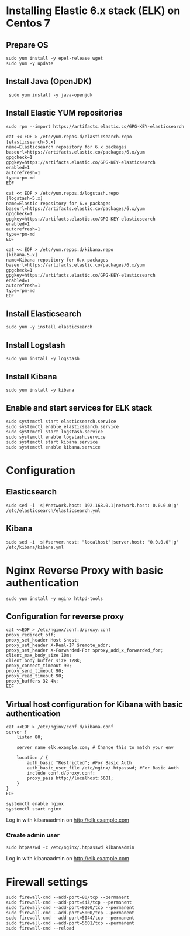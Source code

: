 # Installing Elastic 6.x stack (ELK) on Centos 7

## Prepare OS
```
sudo yum install -y epel-release wget
sudo yum -y update
```

## Install Java (OpenJDK)
```
 sudo yum install -y java-openjdk
```

## Install Elastic YUM repositories  
```
sudo rpm --import https://artifacts.elastic.co/GPG-KEY-elasticsearch

cat << EOF > /etc/yum.repos.d/elasticsearch.repo
[elasticsearch-5.x]
name=Elasticsearch repository for 6.x packages
baseurl=https://artifacts.elastic.co/packages/6.x/yum
gpgcheck=1
gpgkey=https://artifacts.elastic.co/GPG-KEY-elasticsearch
enabled=1
autorefresh=1
type=rpm-md
EOF
 
cat << EOF > /etc/yum.repos.d/logstash.repo
[logstash-5.x]
name=Elastic repository for 6.x packages
baseurl=https://artifacts.elastic.co/packages/6.x/yum
gpgcheck=1
gpgkey=https://artifacts.elastic.co/GPG-KEY-elasticsearch
enabled=1
autorefresh=1
type=rpm-md
EOF
 
cat << EOF > /etc/yum.repos.d/kibana.repo
[kibana-5.x]
name=Kibana repository for 6.x packages
baseurl=https://artifacts.elastic.co/packages/6.x/yum
gpgcheck=1
gpgkey=https://artifacts.elastic.co/GPG-KEY-elasticsearch
enabled=1
autorefresh=1
type=rpm-md
EOF
```

## Install Elasticsearch
``` 
sudo yum -y install elasticsearch
``` 

## Install Logstash 
``` 
sudo yum install -y logstash
``` 
## Install Kibana 
``` 
sudo yum install -y kibana
```
 
## Enable and start services for ELK stack 
``` 
sudo systemctl start elasticsearch.service
sudo systemctl enable elasticsearch.service
sudo systemctl start logstash.service
sudo systemctl enable logstash.service
sudo systemctl start kibana.service
sudo systemctl enable kibana.service
``` 
# Configuration

## Elasticsearch
```
sudo sed -i 's|#network.host: 192.168.0.1|network.host: 0.0.0.0|g' /etc/elasticsearch/elasticsearch.yml
```

## Kibana
```
sudo sed -i 's|#server.host: "localhost"|server.host: "0.0.0.0"|g' /etc/kibana/kibana.yml
```

# Nginx Reverse Proxy with basic authentication
```
sudo yum install -y nginx httpd-tools
```
## Configuration for reverse proxy
```
cat <<EOF > /etc/nginx/conf.d/proxy.conf
proxy_redirect off;
proxy_set_header Host $host;
proxy_set_header X-Real-IP $remote_addr;
proxy_set_header X-Forwarded-For $proxy_add_x_forwarded_for;
client_max_body_size 10m;
client_body_buffer_size 128k;
proxy_connect_timeout 90;
proxy_send_timeout 90;
proxy_read_timeout 90;
proxy_buffers 32 4k;
EOF
```

## Virtual host configuration for Kibana with basic authentication
```
cat <<EOF > /etc/nginx/conf.d/kibana.conf
server {
    listen 80;
	
    server_name elk.example.com; # Change this to match your env

    location / {
        auth_basic "Restricted"; #For Basic Auth
        auth_basic_user_file /etc/nginx/.htpasswd; #For Basic Auth
        include conf.d/proxy.conf;
        proxy_pass http://localhost:5601;
    }
}
EOF

systemctl enable nginx
systemctl start nginx
```


Log in with kibanaadmin on http://elk.example.com
### Create admin user
```
sudo htpasswd -c /etc/nginx/.htpasswd kibanaadmin
```

Log in with kibanaadmin on http://elk.example.com

# Firewall settings
```
sudo firewall-cmd --add-port=80/tcp --permanent
sudo firewall-cmd --add-port=443/tcp --permanent
sudo firewall-cmd --add-port=9200/tcp --permanent
sudo firewall-cmd --add-port=5000/tcp --permanent
sudo firewall-cmd --add-port=5044/tcp --permanent
sudo firewall-cmd --add-port=5601/tcp --permanent
sudo firewall-cmd --reload
```
